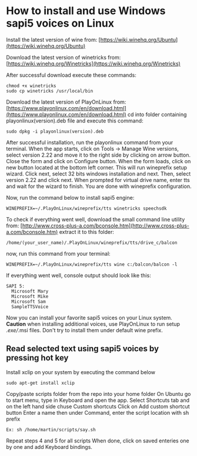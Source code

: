 # How to install and use Windows sapi5 voices on Linux

Install the latest version of wine from:
[https://wiki.winehq.org/Ubuntu](https://wiki.winehq.org/Ubuntu)

Download the latest version of winetricks from:
[https://wiki.winehq.org/Winetricks](https://wiki.winehq.org/Winetricks)

After successful download execute these commands:
```
chmod +x winetricks
sudo cp winetricks /usr/local/bin
```

Download the latest version of PlayOnLinux from:
[https://www.playonlinux.com/en/download.html](https://www.playonlinux.com/en/download.html)
cd into folder containing playonlinux(version).deb file and execute this command:
```
sudo dpkg -i playonlinux(version).deb
```

After successful installation, run the playonlinux command from your terminal. When the app starts, click on Tools -> Manage Wine versions, select version 2.22 and move it to the right side by clicking on arrow button. Close the form and click on Configure button. When the form loads, click on new button located at the bottom left corner. This will run wineprefix setup wizard. Click next, select 32 bits windows installation and next. Then, select version 2.22 and click next. When prompted for virtual drive name, enter tts and wait for the wizard to finish. You are done with wineprefix configuration.

Now, run the command below to install sapi5 engine:
```
WINEPREFIX=~/.PlayOnLinux/wineprefix/tts winetricks speechsdk
```

To check if everything went well, download the small command line utility from:
[http://www.cross-plus-a.com/bconsole.htm](http://www.cross-plus-a.com/bconsole.htm)
extract it to this folder:
```
/home/(your_user_name)/.PlayOnLinux/wineprefix/tts/drive_c/balcon
```
now, run this command from your terminal:
```
WINEPREFIX=~/.PlayOnLinux/wineprefix/tts wine c:/balcon/balcon -l
```
If everything went well, console output should look like this:
```
SAPI 5:
  Microsoft Mary
  Microsoft Mike
  Microsoft Sam
  SampleTTSVoice
```
Now you can install your favorite sapi5 voices on your Linux system.
__Caution__ when installing additional voices, use PlayOnLinux to run setup *.exe/*.msi files. Don't try to install them under default wine prefix.

## Read selected text using sapi5 voices by pressing hot key

Install xclip on your system by executing the command below
```
sudo apt-get install xclip
```

Copy/paste scripts folder from the repo into your home folder
On Ubuntu go to start menu, type in Keyboard and open the app.
Select Shortcuts tab and on the left hand side chuse Custom shortcuts
Click on Add custom shortcut button
Enter a name then under Command, enter the script location with sh prefix
```
Ex: sh /home/martin/scripts/say.sh
```
Repeat steps 4 and 5 for all scripts
When done, click on saved enteries one by one and add Keyboard bindings.
